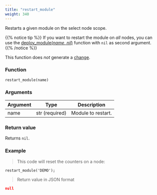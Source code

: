 ```yaml
---
title: "restart_module"
weight: 340
---
```


Restarts a given module on the select node scope.

{{% notice tip %}}
If you want to restart the module on *all* nodes, you can use the [deploy_module(*name*, *nil*)](../../thingsdb-api/deploy_module) function with `nil` as second argument.
{{% /notice %}}

This function does *not* generate a [change](../../overview/changes).

### Function

`restart_module(name)`

### Arguments

Argument | Type | Description
-------- | ---- | -----------
name | str (required) | Module to restart.

### Return value

Returns `nil`.

### Example

> This code will reset the counters on a node:

```thingsdb,syntax_only,@n
restart_module('DEMO');
```

> Return value in JSON format

```json
null
```
